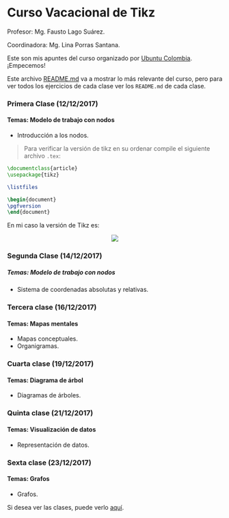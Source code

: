 # Curso Vacacional de Tikz

Profesor: Mg. Fausto Lago Suárez.

Coordinadora: Mg. Lina Porras Santana.

Este son mis apuntes del curso organizado por [Ubuntu Colombia](http://ubuntu-co.com/2017/12/01/cursos-vacacionales-de-latex/). ¡Empecemos!

Este archivo [README.md](https://github.com/carlosal1015/Curso-de-LaTeX/blob/master/Curso%20Vacacional%20de%20Tikz/README.md) va a mostrar lo más relevante del curso, pero para ver todos los ejercicios de cada clase ver los `README.md` de cada clase.

### Primera Clase (12/12/2017) ###

#### Temas: Modelo de trabajo con nodos ####
- Introducción a los nodos.

> Para verificar la versión de tikz en su ordenar compile el siguiente archivo `.tex`:

```tex
\documentclass{article}
\usepackage{tikz}

\listfiles

\begin{document}
\pgfversion
\end{document}
```
En mi caso la versión de Tikz es:

<p align="center">
  <img src="https://github.com/carlosal1015/Curso-de-LaTeX/blob/master/Curso%20Vacacional%20de%20Tikz/images/tikzversion.png">
</p>

### Segunda Clase (14/12/2017) ###

##### Temas: Modelo de trabajo con nodos ####
- Sistema de coordenadas absolutas y relativas.

### Tercera clase (16/12/2017) ###

#### Temas: Mapas mentales ####
- Mapas conceptuales.
- Organigramas.

### Cuarta clase (19/12/2017) ###

#### Temas: Diagrama de árbol ####
- Diagramas de árboles.

### Quinta clase (21/12/2017) ###

#### Temas: Visualización de datos ####
- Representación de datos.

### Sexta clase (23/12/2017) ###

#### Temas: Grafos ####
- Grafos.

Si desea ver las clases, puede verlo [aquí](https://goo.gl/VBqZBA).
